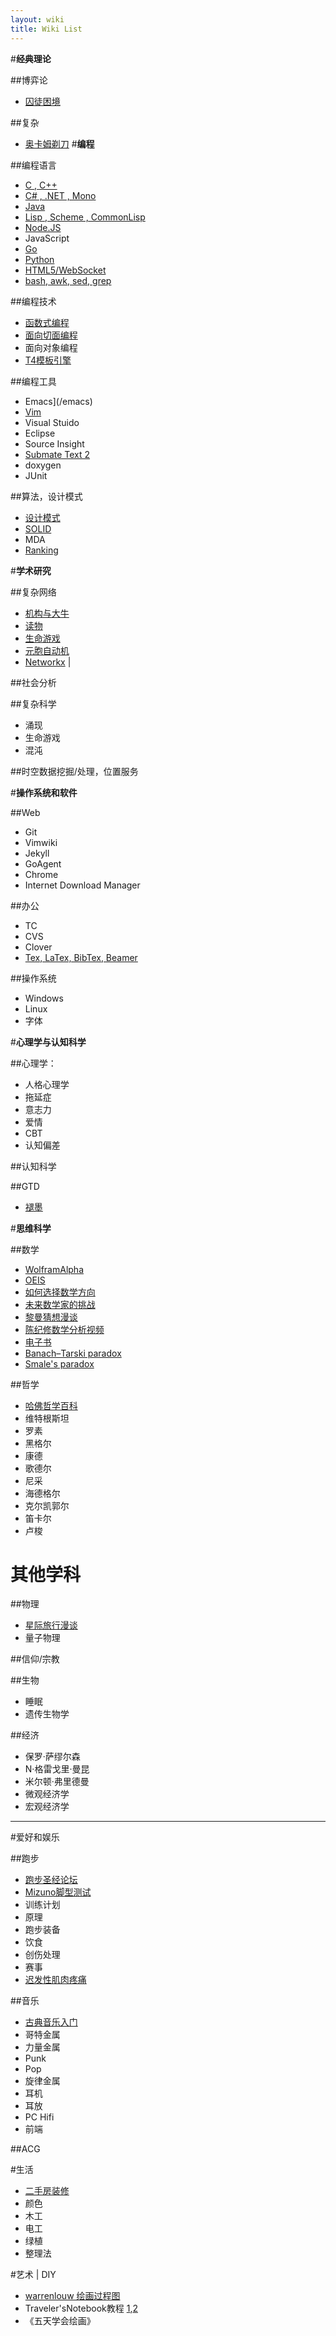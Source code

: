 ```yaml
---
layout: wiki
title: Wiki List
---
```


#**经典理论**

##博弈论

* [囚徒困境](/PrisonerDilemma/) 

##复杂
* [奥卡姆剃刀](/CSharp/)
#**编程**

##编程语言

* [C , C++](/C) 
* [C# , .NET , Mono](/CSharp/)
* [Java](/Java)
* [Lisp , Scheme , CommonLisp ](/Lisp/)
* [Node.JS](/NodeJS/)
* JavaScript
* [Go](/Go/) 
* [Python](/Python/) 
* [HTML5/WebSocket](/HTML5/)
* [bash, awk, sed, grep]()

##编程技术

* [函数式编程](/Functional-Programming/)
* [面向切面编程](/AOP-Resource-Collections/)
* 面向对象编程
* [T4模板引擎](/t4/)

##编程工具

* Emacs](/emacs)
* [Vim](/Vim/)
* Visual Stuido
* Eclipse
* Source Insight
* [Submate Text 2](/Sublime-Text-2/)
* doxygen
* JUnit

##算法，设计模式
    
* [设计模式](http://www.oschina.net/translate/how-i-explained-design-patterns-to-my-wife-part-1) 
* [SOLID](http://www.aqee.net/s-o-l-i-d-class-design-principles/)
* MDA
* [Ranking](http://www.cnblogs.com/zhengyun_ustc/archive/2010/12/15/amir.html)

#**学术研究**

##复杂网络

* [机构与大牛](http://blog.sciencenet.cn/blog-583335-477254.html)
* [读物](http://blog.sciencenet.cn/blog-3075-549946.html)
* [生命游戏](http://www.bitstorm.org/gameoflife/code/)
* [元胞自动机](http://luobo.ycool.com/archive.57000.html)
* [Networkx](http://www.oschina.net/question/54100_77522) | 
    
##社会分析
    
##复杂科学

* 涌现
* 生命游戏
* 混沌 
    
##时空数据挖掘/处理，位置服务

#**操作系统和软件**

##Web

* Git
* Vimwiki
* Jekyll
* GoAgent
* Chrome
* Internet Download Manager

##办公

* TC
* CVS
* Clover
* [Tex, LaTex, BibTex, Beamer](/tex) 

##操作系统

* Windows
* Linux
* 字体

#**心理学与认知科学**

##心理学：

* 人格心理学
* 拖延症
* 意志力
* 爱情
* CBT
* 认知偏差

##认知科学

##GTD

* [褪墨](http://www.mifengtd.cn/)

#**思维科学**

##数学

* [WolframAlpha](http://www.wolframalpha.com/)
* [OEIS](http://oeis.org/)
* [如何选择数学方向](http://www.mysanco.com/wenda/index.php?class=discuss&action=question_item&questionid=1677)
* [未来数学家的挑战](http://episte.math.ntu.edu.tw/articles/mm/mm_10_2_04/)
* [黎曼猜想漫谈](http://songshuhui.net/archives/tag/%E9%BB%8E%E6%9B%BC%E7%8C%9C%E6%83%B3)
* [陈纪修数学分析视频](http://you.video.sina.com.cn/a/5055894-1664374212.html)
* [电子书](http://iask.sina.com.cn/u/2427434855/ish?folderid=667649&retcode=0#)
*  [Banach–Tarski paradox](http://en.wikipedia.org/wiki/Banach%E2%80%93Tarski_paradox) 
* [Smale's paradox](http://en.wikipedia.org/wiki/Smale%27s_paradox)

##哲学

* [哈佛哲学百科](http://plato.stanford.edu/contents.html)
*  维特根斯坦
* 罗素
* 黑格尔
* 康德
* 歌德尔
* 尼采
* 海德格尔
* 克尔凯郭尔
* 笛卡尔
* 卢梭
    
# **其他学科**

##物理

* [星际旅行漫谈](http://www.changhai.org/articles/science/astronomy/voyage/)
* 量子物理

##信仰/宗教
    
##生物
	
* 睡眠
* 遗传生物学

##经济
	
* 保罗·萨缪尔森
* N·格雷戈里·曼昆
* 米尔顿·弗里德曼
* 微观经济学
* 宏观经济学

---

#爱好和娱乐

##跑步

* [跑步圣经论坛](http://bbs.runbible.cn/)
* [Mizuno脚型测试](http://www.mizunorunlife.com/foottype/index.aspx)
* 训练计划
* 原理
* 跑步装备
* 饮食
* 创伤处理
* 赛事
* [迟发性肌肉疼痛](http://www.guokr.com/blog/185623/)

##音乐

* [古典音乐入门](http://www.xici.net/d59817894.htm) 
* 哥特金属
* 力量金属
* Punk
* Pop
* 旋律金属 
* 耳机
* 耳放
* PC Hifi
* 前端

##ACG

#生活

* [二手房装修](http://www.xici.net/d127891640.htm)
* 颜色
* 木工
* 电工
* 绿植
* 整理法

#艺术 | DIY

* [warrenlouw 绘画过程图 ](http://blog.sina.com.cn/s/blog_6bafa28a0102emwq.html)
* Traveler'sNotebook教程 [1](Traveler'sNotebook教程),[2](http://site.douban.com/149473/widget/notes/7555688/note/208643450/)
* 《五天学会绘画》
    
